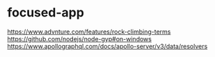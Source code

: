 # focused-app

https://www.advnture.com/features/rock-climbing-terms
https://github.com/nodejs/node-gyp#on-windows
https://www.apollographql.com/docs/apollo-server/v3/data/resolvers